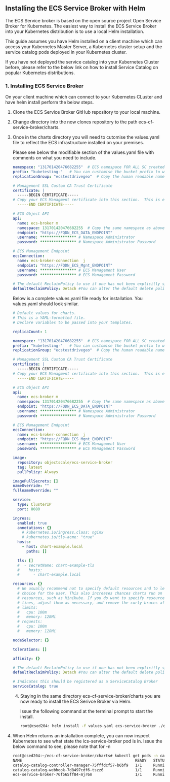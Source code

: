 ## Installing the ECS Service Broker with Helm

The ECS Service broker is based on the open source project Open Service Broker for Kubernetes.  The easiest way to install the ECS Service Broker into your Kubernetes distribution is to use a local Helm installation.

This guide assumes you have Helm installed on a client machine which can access your Kubernetes Master Server, a Kubernetes cluster setup and the service catalog pods deployed in your Kubernetes cluster.

If you have not deployed the service catalog into your Kubernetes Cluster before, please refer to the below link on how to install Service Catalog on popular Kubernetes distributions.

[Roll you own Kubernetes]:https://kubernetes.io/docs/tasks/service-catalog/install-service-catalog-using-helm/
[ Redhat OpenShift ]: https://docs.openshift.com/container-platform/4.2/applications/service_brokers/installing-service-catalog.html



### 1. Installing ECS Service Broker

On your client machine which can connect to your Kubernetes CLuster and have helm install perform the below steps.

1. Clone the ECS Service Broker GitHub repository to your local machine.

   [ Link ]:https://github.com/thecodeteam/ecs-cf-service-broker.git

2. Change directory into the now clones repository to the path ecs-cf-service-broker/charts.

3. Once in the charts directory you will need to cutomise the values.yaml file to reflect the ECS infrastructure installed on your premises. 

   Please see below the modifiable section of the values.yaml file with comments on what you need to include.

   ```yaml
   namespace: "131701420476682255"	# ECS namespace FOR ALL SC created Buckets
   prefix: "kubetesting-"	# You can customise the bucket prefix to whatever you want
   replicationGroup: "ecstestdrivegeo"	# Copy the human readable name of the ECS replication group to associate with your SC created buckets
   ```

   ```yaml
   # Management SSL Custom CA Trust Certificate
   certificate: |
     -----BEGIN CERTIFICATE-----
   # Copy your ECS Managment certificate into this section.  This is essentual for connecting to your management API endpoint
     -----END CERTIFICATE-----
   ```

   ```yaml
   # ECS Object API
   api:
     name: ecs-broker m
     namespace: 131701420476682255	# Copy the same namespace as above
     endpoint: "https://FQDN_ECS_DATA_ENDPOINT"
     username: ****************	# Namespace Administrator
     password: ****************	# Namespace Administrator Password
   
   # ECS Management Endpoint
   ecsConnection:
     name: ecs-broker-connection  j
     endpoint: "https://FQDN_ECS_Mgnt_ENDPOINT"
     username: ****************	# ECS Management User
     password: ****************	# ECS Management Password
   ```

   ```yaml
   # The default ReclaimPolicy to use if one has not been explicitly specified (valid values are Fail, Detach, Delete)
   defaultReclaimPolicy: Detach	#You can alter the default delete policy when an instance has been unbound.  The options are Detach, Delete or Fail.
   ```

   Below is a complete values.yaml file ready for installation. You values.yaml should look similar.

   ```yaml
   # Default values for charts.
   # This is a YAML-formatted file.
   # Declare variables to be passed into your templates.
   
   replicaCount: 1
   
   namespace: "131701420476682255"	# ECS namespace FOR ALL SC created Buckets
   prefix: "kubetesting-"	# You can customise the bucket prefix to whatever you want
   replicationGroup: "ecstestdrivegeo"	# Copy the human readable name of the ECS replication group to associate with your SC created buckets
   
   # Management SSL Custom CA Trust Certificate
   certificate: |
     -----BEGIN CERTIFICATE-----
   # Copy your ECS Managment certificate into this section.  This is essentual for connecting to your management API endpoint
     -----END CERTIFICATE-----
   
   # ECS Object API
   api:
     name: ecs-broker m
     namespace: 131701420476682255	# Copy the same namespace as above
     endpoint: "https://FQDN_ECS_DATA_ENDPOINT"
     username: ****************	# Namespace Administrator
     password: ****************	# Namespace Administrator Password
   
   # ECS Management Endpoint
   ecsConnection:
     name: ecs-broker-connection  j
     endpoint: "https://FQDN_ECS_Mgnt_ENDPOINT"
     username: ****************	# ECS Management User
     password: ****************	# ECS Management Password
   
   image:
     repository: objectscale/ecs-service-broker
     tag: latest
     pullPolicy: Always
   
   imagePullSecrets: []
   nameOverride: ""
   fullnameOverride: ""
   
   service:
     type: ClusterIP
     port: 8080
   
   ingress:
     enabled: true
     annotations: {}
       # kubernetes.io/ingress.class: nginx
       # kubernetes.io/tls-acme: "true"
     hosts:
       - host: chart-example.local
         paths: []
   
     tls: []
     #  - secretName: chart-example-tls
     #    hosts:
     #      - chart-example.local
   
   resources: {}
     # We usually recommend not to specify default resources and to leave this as a conscious
     # choice for the user. This also increases chances charts run on environments with little
     # resources, such as Minikube. If you do want to specify resources, uncomment the following
     # lines, adjust them as necessary, and remove the curly braces after 'resources:'.
     # limits:
     #   cpu: 100m
     #   memory: 128Mi
     # requests:
     #   cpu: 100m
     #   memory: 128Mi
   
   nodeSelector: {}
   
   tolerations: []
   
   affinity: {}
   
   # The default ReclaimPolicy to use if one has not been explicitly specified (valid values are Fail, Detach, Delete)
   defaultReclaimPolicy: Detach	#You can alter the default delete policy when an instance has been unbound.  The options are Detach, Delete or Fail.
   
   # Indicates this should be registered as a ServiceCatalog Broker
   serviceCatalog: true
   
   ```

   4. Staying in the same directory ecs-cf-service-broker/charts you are now ready to install the ECS Serivce Broker via Helm.

      Issue the following command at the terminal prompt to start the install.

      ```bash
      root@csed204: helm install -f values.yaml ecs-service-broker ./charts
      ```



5. When Helm returns an installation complete, you can now inspect Kubernetes to see what state the ics-service-broker pod is in.  Issue the below command to see, please note that for -n 

   ```bash
   root@csed204:~/ecs-cf-service-broker/charts# kubectl get pods -n catalog
   NAME                                                  READY   STATUS    RESTARTS   AGE
   catalog-catalog-controller-manager-75fffdcf57-b6bf9   1/1     Running   1          28d
   catalog-catalog-webhook-7d8497cdf6-tszz6              1/1     Running   0          28d
   ecs-service-broker-76f565ff84-mjr6m                   1/1     Running   0          16d
   
   ```

   